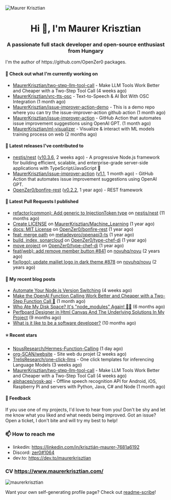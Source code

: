 ![Maurer Krisztian](https://user-images.githubusercontent.com/48491140/201497104-1836aea0-27cc-42fa-909c-26219dda6d61.png)

<h1 align="center">Hi 👋, I'm Maurer Krisztian</h1>
<h3 align="center">A passionate full stack developer and open-source enthusiast from Hungary</h3>
I'm the author of https://github.com/OpenZer0 packages.

#### 👷 Check out what I'm currently working on

- [MaurerKrisztian/two-step-llm-tool-call](https://github.com/MaurerKrisztian/two-step-llm-tool-call) - Make LLM Tools Work Better and Cheaper with a Two-Step Tool Call (4 weeks ago)
- [MaurerKrisztian/vrc-tts-osc](https://github.com/MaurerKrisztian/vrc-tts-osc) - Text-to-Speech &amp; AI Bot With OSC Integration (1 month ago)
- [MaurerKrisztian/issue-improver-action-demo](https://github.com/MaurerKrisztian/issue-improver-action-demo) - This is a demo repo where you can try the issue-improver-action github action (1 month ago)
- [MaurerKrisztian/issue-improver-action](https://github.com/MaurerKrisztian/issue-improver-action) - GitHub Action that automates issue improvement suggestions using OpenAI GPT. (1 month ago)
- [MaurerKrisztian/ml-visualizer](https://github.com/MaurerKrisztian/ml-visualizer) - Visualize &amp; interact with ML models training process on web (2 months ago)

#### 🔭 Latest releases I've contributed to

- [nestjs/nest](https://github.com/nestjs/nest) ([v10.3.6](https://github.com/nestjs/nest/releases/tag/v10.3.6), 2 weeks ago) - A progressive Node.js framework for building efficient, scalable, and enterprise-grade server-side applications with TypeScript/JavaScript 🚀
- [MaurerKrisztian/issue-improver-action](https://github.com/MaurerKrisztian/issue-improver-action) ([v1.1](https://github.com/MaurerKrisztian/issue-improver-action/releases/tag/v1.1), 1 month ago) - GitHub Action that automates issue improvement suggestions using OpenAI GPT.
- [OpenZer0/bonfire-rest](https://github.com/OpenZer0/bonfire-rest) ([v0.2.2](https://github.com/OpenZer0/bonfire-rest/releases/tag/v0.2.2), 1 year ago) - REST framework

#### 🔨 Latest Pull Requests I published

- [refactor(common): Add generic to InjectionToken type](https://github.com/nestjs/nest/pull/11555) on [nestjs/nest](https://github.com/nestjs/nest) (11 months ago)
- [Create LICENSE](https://github.com/MaurerKrisztian/Machine_Learning/pull/1) on [MaurerKrisztian/Machine_Learning](https://github.com/MaurerKrisztian/Machine_Learning) (1 year ago)
- [docs: MIT License](https://github.com/OpenZer0/bonfire-rest/pull/3) on [OpenZer0/bonfire-rest](https://github.com/OpenZer0/bonfire-rest) (1 year ago)
- [feat: merge path](https://github.com/metadevpro/openapi3-ts/pull/91) on [metadevpro/openapi3-ts](https://github.com/metadevpro/openapi3-ts) (1 year ago)
- [build, index, sonarcloud](https://github.com/OpenZer0/type-chef-di/pull/2) on [OpenZer0/type-chef-di](https://github.com/OpenZer0/type-chef-di) (1 year ago)
- [move project](https://github.com/OpenZer0/type-chef-di/pull/1) on [OpenZer0/type-chef-di](https://github.com/OpenZer0/type-chef-di) (1 year ago)
- [feat(web): add remove member button #841](https://github.com/novuhq/novu/pull/888) on [novuhq/novu](https://github.com/novuhq/novu) (2 years ago)
- [fix(logo): update mailjet logo in dark theme #878](https://github.com/novuhq/novu/pull/887) on [novuhq/novu](https://github.com/novuhq/novu) (2 years ago)

#### 📜 My recent blog posts

- [Automate Your Node.js Version Switching](https://dev.to/maurerkrisztian/automate-your-nvm-version-switching-1fb9) (4 weeks ago)
- [Make the OpenAI Function Calling Work Better and Cheaper with a Two-Step Function Call 🚀](https://dev.to/maurerkrisztian/make-the-openai-function-calling-work-better-and-cheaper-with-a-two-step-function-call-1p96) (1 month ago)
- [Who Ate My Disk Space? It&#39;s &#34;node_modules&#34; Again! 🕵️‍♂️](https://dev.to/maurerkrisztian/who-ate-my-disk-space-its-nodemodules-again-23dp) (6 months ago)
- [Perfboard Designer in Html Canvas And The Underlying Solutions In My Project](https://dev.to/maurerkrisztian/delve-into-html-canvas-the-underlying-solutions-in-my-project-18a) (9 months ago)
- [What is it like to be a software developer?](https://dev.to/maurerkrisztian/what-is-it-like-to-be-a-software-developer-2ihg) (10 months ago)

#### ⭐ Recent stars

- [NousResearch/Hermes-Function-Calling](https://github.com/NousResearch/Hermes-Function-Calling) (1 day ago)
- [org-SCAN/website](https://github.com/org-SCAN/website) - Site web du projet (2 weeks ago)
- [TrelisResearch/one-click-llms](https://github.com/TrelisResearch/one-click-llms) - One click templates for inferencing Language Models (3 weeks ago)
- [MaurerKrisztian/two-step-llm-tool-call](https://github.com/MaurerKrisztian/two-step-llm-tool-call) - Make LLM Tools Work Better and Cheaper with a Two-Step Tool Call (4 weeks ago)
- [alphacep/vosk-api](https://github.com/alphacep/vosk-api) - Offline speech recognition API for Android, iOS, Raspberry Pi and servers with Python, Java, C# and Node (1 month ago)

#### 💬 Feedback

If you use one of my projects, I'd love to hear from you! Don't be shy and let me know what you liked
and what needs being improved. Got an issue? Open a ticket, I don't bite and will try my best to help!

### 📫 How to reach me
- linkedin: https://linkedin.com/in/krisztián-maurer-7681a6192
- Discord: <a href="https://discord.com/users/zer0#1064"> zer0#1064</a>
- dev.to: https://dev.to/maurerkrisztian

### CV https://www.maurerkrisztian.com/

<p><img align="center" src="https://github-readme-streak-stats.herokuapp.com/?user=maurerkrisztian&" alt="maurerkrisztian" /></p>

Want your own self-generating profile page? Check out [readme-scribe](https://github.com/muesli/readme-scribe)!
